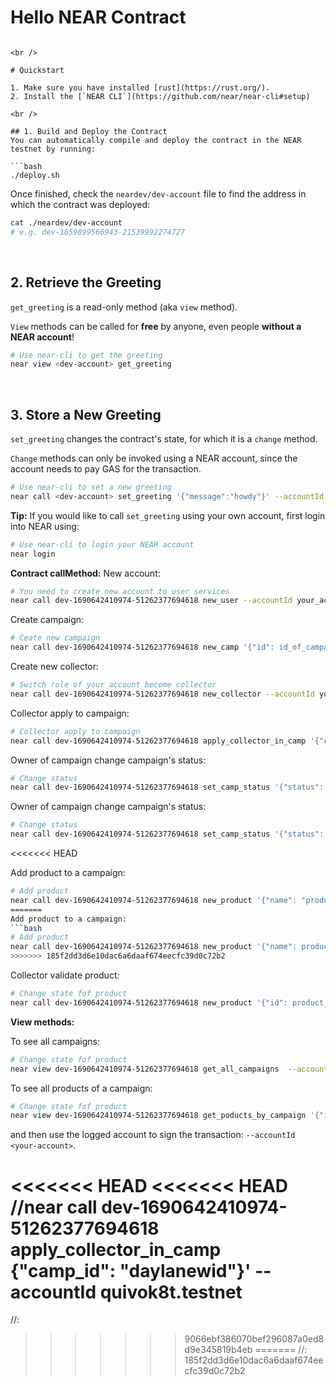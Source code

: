 # Hello NEAR Contract


```

<br />

# Quickstart

1. Make sure you have installed [rust](https://rust.org/).
2. Install the [`NEAR CLI`](https://github.com/near/near-cli#setup)

<br />

## 1. Build and Deploy the Contract
You can automatically compile and deploy the contract in the NEAR testnet by running:

```bash
./deploy.sh
```

Once finished, check the `neardev/dev-account` file to find the address in which the contract was deployed:

```bash
cat ./neardev/dev-account
# e.g. dev-1659899566943-21539992274727
```

<br />

## 2. Retrieve the Greeting

`get_greeting` is a read-only method (aka `view` method).

`View` methods can be called for **free** by anyone, even people **without a NEAR account**!

```bash
# Use near-cli to get the greeting
near view <dev-account> get_greeting
```

<br />

## 3. Store a New Greeting
`set_greeting` changes the contract's state, for which it is a `change` method.

`Change` methods can only be invoked using a NEAR account, since the account needs to pay GAS for the transaction.

```bash
# Use near-cli to set a new greeting
near call <dev-account> set_greeting '{"message":"howdy"}' --accountId <dev-account>
```

**Tip:** If you would like to call `set_greeting` using your own account, first login into NEAR using:

```bash
# Use near-cli to login your NEAR account
near login
```
**Contract callMethod:**
New account:
```bash
# You need to create new account to user services
near call dev-1690642410974-51262377694618 new_user --accountId your_account_id
```
Create campaign:
```bash
# Ceate new campaign
near call dev-1690642410974-51262377694618 new_camp '{"id": id_of_campaign, "fund": pool stake, "title": title_of_campaign, "content": description_of_campaign, "image": link_of_image, "amount": total_product_expected, "init_time": init_time_of_campaign, "deadline": deadline_of_campaign}'  --accountId your_account_id --amount pool stake token
```

Create new collector:
```bash
# Switch role of your account become collector
near call dev-1690642410974-51262377694618 new_collector --accountId your_account_id
```

Collector apply to campaign:
```bash
# Collector apply to campaign
near call dev-1690642410974-51262377694618 apply_collector_in_camp '{"camp_id": id_of_campaign}"  --accountId your_account_id --amount your stake(10% of pool stake of campaign)
```

Owner of campaign change campaign's status:
```bash
# Change status
near call dev-1690642410974-51262377694618 set_camp_status '{"status": new_status,""camp_id": id_of_campaign}"  --accountId your_account_id 
```

Owner of campaign change campaign's status:
```bash
# Change status
near call dev-1690642410974-51262377694618 set_camp_status '{"status": new_status,""camp_id": id_of_campaign}"  --accountId your_account_id 
```

<<<<<<< HEAD

Add product to a campaign:
```bash
# Add product
near call dev-1690642410974-51262377694618 new_product '{"name": "product_name","description": "your products description","image": "link of image", "total_supply": 8, "camp_id": "daylanewid"}' --accountId your_accountId
=======
Add product to a campaign:
```bash
# Add product
near call dev-1690642410974-51262377694618 new_product '{"name": product_name,"description": your products description,"image": link of image, "total_supply": amount of product, "camp_id": id_of_campaign}' --accountId your_accountId
>>>>>>> 185f2dd3d6e10dac6a6daaf674eecfc39d0c72b2
```

Collector validate product:
```bash
# Change state fof product
near call dev-1690642410974-51262377694618 new_product '{"id": product_id, "camp_id": id of campaign, "status": bool_value}' --accountId your_accountId
```

**View methods:**

To see all campaigns:
```bash
# Change state fof product
near view dev-1690642410974-51262377694618 get_all_campaigns  --accountId your_accountId
```

To see all products of a campaign:
```bash
# Change state fof product
near view dev-1690642410974-51262377694618 get_poducts_by_campaign '{"id": campaign_id}'  --accountId your_accountId
```

and then use the logged account to sign the transaction: `--accountId <your-account>`.
<!-- //user init product->Product(campaign_id)
//expected: 
//-Campaign: be created -> calculate progress -> calculate percentage of producer's product-> end campaign -> send token to producer and collector
//done: 
//-Campaign: be created campaign
//-Producer: create user -> push product
//-Collector: create user-> register collector -> apply to an campaign -> validate
//-product: be created-> be validated -> be confirmed
//*  reward: % đóng góp * fund = 80% producer + 20% collector
//fix update camp


f37d33c078512841956918576d4b0aa849fc7d96251d4b8dec67502fa461b828 -->

<<<<<<< HEAD
<<<<<<< HEAD
//near call dev-1690642410974-51262377694618 apply_collector_in_camp {"camp_id": "daylanewid"}'  --accountId quivok8t.testnet
=======
//:
>>>>>>> 9066ebf386070bef296087a0ed8d9e345819b4eb
=======
//:
>>>>>>> 185f2dd3d6e10dac6a6daaf674eecfc39d0c72b2
